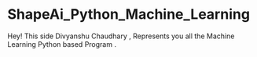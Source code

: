 # ShapeAi_Python_Machine_Learning
Hey! This side Divyanshu Chaudhary , Represents you all the Machine Learning Python based Program .
